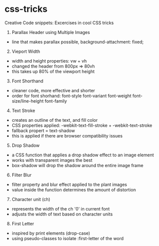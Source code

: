 # css-tricks

Creative Code snippets: Excercises in cool CSS tricks

1. Parallax Header using Multiple Images

- line that makes parallax possible, background-attachment: fixed;

2. Vieport Width

- width and height properties: vw + vh
- changed the header from 800px => 80vh
- this takes up 80% of the viewport height

3. Font Shorthand

- cleaner code, more effective and shorter
- order for font shorhand: font-style font-variant font-weight font-size/line-height font-family

4. Text Stroke

- creates an outline of the text, and fill color
- CSS properties applied: -webkit-text-fill-stroke + -webkit-text-stroke
- fallback propert = text-shadow
- this is applied if there are browser compatibility issues

5. Drop Shadow

- a CSS function that applies a drop shadow effect to an image element
- works with transparent images the best
- box-shadow will drop the shadow around the entire image frame

6. Filter Blur

- filter property and blur effect applied to the plant images
- value inside the function determines the amount of distortion

7. Character unit (ch)

- represents the width of the ch '0' in current font
- adjusts the width of text based on character units

8. First Letter
- inspired by print elements (drop-case)
- using pseudo-classes to isolate :first-letter of the word 
